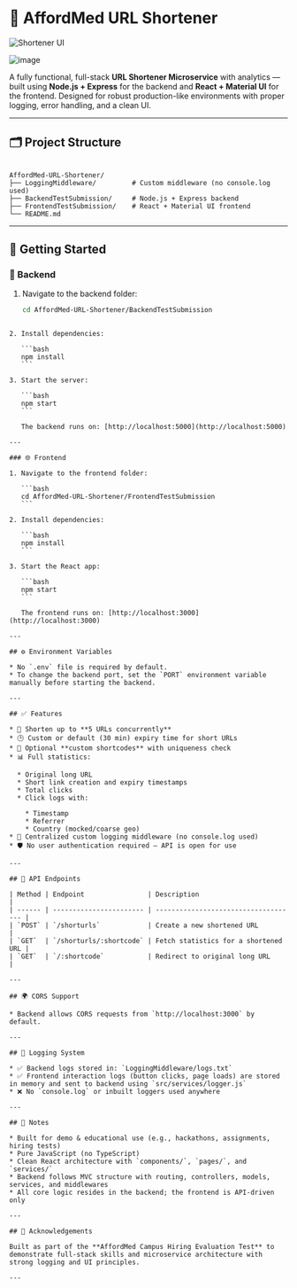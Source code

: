 # 🔗 AffordMed URL Shortener

![Shortener UI](https://github.com/user-attachments/assets/0b01a1a8-bf10-4a8e-8914-695689ef61d0)

![image](https://github.com/user-attachments/assets/560e4400-4821-4595-99d3-ef8eb1995fff)

A fully functional, full-stack **URL Shortener Microservice** with analytics — built using **Node.js + Express** for the backend and **React + Material UI** for the frontend. Designed for robust production-like environments with proper logging, error handling, and a clean UI.

---

## 🗂 Project Structure

```

AffordMed-URL-Shortener/
├── LoggingMiddleware/         # Custom middleware (no console.log used)
├── BackendTestSubmission/     # Node.js + Express backend
├── FrontendTestSubmission/    # React + Material UI frontend
└── README.md

````

---

## 🚀 Getting Started

### 🧩 Backend

1. Navigate to the backend folder:
   ```bash
   cd AffordMed-URL-Shortener/BackendTestSubmission
````

2. Install dependencies:

   ```bash
   npm install
   ```

3. Start the server:

   ```bash
   npm start
   ```

   The backend runs on: [http://localhost:5000](http://localhost:5000)

---

### 🌐 Frontend

1. Navigate to the frontend folder:

   ```bash
   cd AffordMed-URL-Shortener/FrontendTestSubmission
   ```

2. Install dependencies:

   ```bash
   npm install
   ```

3. Start the React app:

   ```bash
   npm start
   ```

   The frontend runs on: [http://localhost:3000](http://localhost:3000)

---

## ⚙️ Environment Variables

* No `.env` file is required by default.
* To change the backend port, set the `PORT` environment variable manually before starting the backend.

---

## ✅ Features

* 🔗 Shorten up to **5 URLs concurrently**
* 🕒 Custom or default (30 min) expiry time for short URLs
* 🧠 Optional **custom shortcodes** with uniqueness check
* 📊 Full statistics:

  * Original long URL
  * Short link creation and expiry timestamps
  * Total clicks
  * Click logs with:

    * Timestamp
    * Referrer
    * Country (mocked/coarse geo)
* 🧾 Centralized custom logging middleware (no console.log used)
* 🛡 No user authentication required — API is open for use

---

## 📡 API Endpoints

| Method | Endpoint                | Description                          |
| ------ | ----------------------- | ------------------------------------ |
| `POST` | `/shorturls`            | Create a new shortened URL           |
| `GET`  | `/shorturls/:shortcode` | Fetch statistics for a shortened URL |
| `GET`  | `/:shortcode`           | Redirect to original long URL        |

---

## 🌍 CORS Support

* Backend allows CORS requests from `http://localhost:3000` by default.

---

## 🧾 Logging System

* ✅ Backend logs stored in: `LoggingMiddleware/logs.txt`
* ✅ Frontend interaction logs (button clicks, page loads) are stored in memory and sent to backend using `src/services/logger.js`
* ❌ No `console.log` or inbuilt loggers used anywhere

---

## 📌 Notes

* Built for demo & educational use (e.g., hackathons, assignments, hiring tests)
* Pure JavaScript (no TypeScript)
* Clean React architecture with `components/`, `pages/`, and `services/`
* Backend follows MVC structure with routing, controllers, models, services, and middlewares
* All core logic resides in the backend; the frontend is API-driven only

---

## 🙌 Acknowledgements

Built as part of the **AffordMed Campus Hiring Evaluation Test** to demonstrate full-stack skills and microservice architecture with strong logging and UI principles.

---
